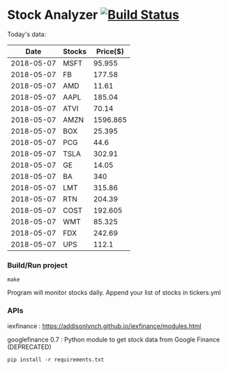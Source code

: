 # Stock Analyzer [![Build Status](https://travis-ci.org/ogoyal/StockAnalyzer.svg?branch=master)](https://travis-ci.org/ogoyal/StockAnalyzer)

Today's data:

| Date| Stocks| Price($) | 
| --- | --- | ---  | 
| 2018-05-07| MSFT| 95.955 | 
| 2018-05-07| FB| 177.58 | 
| 2018-05-07| AMD| 11.61 | 
| 2018-05-07| AAPL| 185.04 | 
| 2018-05-07| ATVI| 70.14 | 
| 2018-05-07| AMZN| 1596.865 | 
| 2018-05-07| BOX| 25.395 | 
| 2018-05-07| PCG| 44.6 | 
| 2018-05-07| TSLA| 302.91 | 
| 2018-05-07| GE| 14.05 | 
| 2018-05-07| BA| 340 | 
| 2018-05-07| LMT| 315.86 | 
| 2018-05-07| RTN| 204.39 | 
| 2018-05-07| COST| 192.605 | 
| 2018-05-07| WMT| 85.325 | 
| 2018-05-07| FDX| 242.69 | 
| 2018-05-07| UPS| 112.1 | 

### Build/Run project

```
make
```

Program will monitor stocks daily. Append your list of stocks in tickers.yml

### APIs
iexfinance : https://addisonlynch.github.io/iexfinance/modules.html

googlefinance 0.7 : Python module to get stock data from Google Finance (DEPRECATED)

```
pip install -r requirements.txt
```
